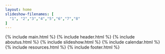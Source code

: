 ```yaml
---
layout: home
slideshow-filenames: [
  "1", "2","3","4","5","6","7","8"
]
---
```


{% include main.html %}
{% include header.html %}
{% include aboutus.html %}
{% include slideshow.html %}
{% include calendar.html %}
{% include resources.html %}
{% include footer.html %}